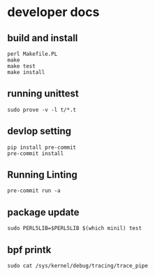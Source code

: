 # developer docs

## build and install
```shell
perl Makefile.PL
make
make test
make install
```

## running unittest
```shell
sudo prove -v -l t/*.t
```

## devlop setting
```shell
pip install pre-commit
pre-commit install
```

## Running Linting
```shell
pre-commit run -a
```

## package update
```shell
sudo PERL5LIB=$PERL5LIB $(which minil) test
```

## bpf printk
```shell
sudo cat /sys/kernel/debug/tracing/trace_pipe
```